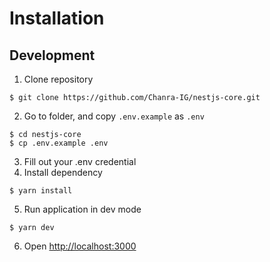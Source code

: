 # Installation

## Development

1. Clone repository

  ```shell
  $ git clone https://github.com/Chanra-IG/nestjs-core.git
  ```

2. Go to folder, and copy `.env.example` as `.env`

  ```shell
  $ cd nestjs-core
  $ cp .env.example .env
  ```

3. Fill out your .env credential
4. Install dependency

  ```shell
  $ yarn install
  ```

5. Run application in dev mode

  ```shell
  $ yarn dev
  ```

6. Open [http://localhost:3000]()
